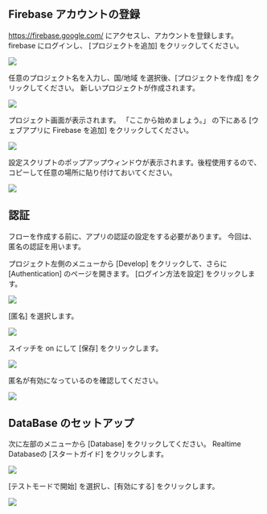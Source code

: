 ## Firebase アカウントの登録 

https://firebase.google.com/ にアクセスし、アカウントを登録します。
firebase にログインし、 [プロジェクトを追加] をクリックしてください。

![](/_asset/images/InfoMotion/datasources/firebase/firebase-wellcome.png) 


任意のプロジェクト名を入力し、国/地域 を選択後、[プロジェクトを作成] をクリックしてください。
新しいプロジェクトが作成されます。

![](/_asset/images/InfoMotion/datasources/firebase/add-a-project.png) 


プロジェクト画面が表示されます。
「ここから始めましょう。」 の下にある [ウェブアプリに Firebase を追加] をクリックしてください。

![](/_asset/images/InfoMotion/datasources/firebase/get-started.png) 


設定スクリプトのポップアップウィンドウが表示されます。後程使用するので、コピーして任意の場所に貼り付けておいてください。

![](/_asset/images/InfoMotion/datasources/firebase/firebase-keys.png) 


## 認証

フローを作成する前に、アプリの認証の設定をする必要があります。
今回は、匿名の認証を用います。

プロジェクト左側のメニューから [Develop] をクリックして、さらに [Authentication] のページを開きます。
[ログイン方法を設定] をクリックします。

![](/_asset/images/InfoMotion/datasources/firebase/authentication-sidebar.png) 


[匿名] を選択します。

![](/_asset/images/InfoMotion/datasources/firebase/authentication.png) 


スイッチを on にして [保存] をクリックします。

![](/_asset/images/InfoMotion/datasources/firebase/anonymous-enable.png) 


匿名が有効になっているのを確認してください。

![](/_asset/images/InfoMotion/datasources/firebase/anonymous-status-enabled.png) 


## DataBase のセットアップ 

次に左部のメニューから [Database] をクリックしてください。
Realtime Databaseの [スタートガイド] をクリックします。

![](/_asset/images/InfoMotion/datasources/firebase/database.png) 


[テストモードで開始] を選択し、[有効にする] をクリックします。

![](/_asset/images/InfoMotion/datasources/firebase/database-security.png) 

